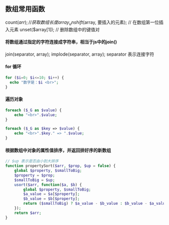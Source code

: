 ﻿## 数组常用函数

count($arr); // 获取数组长度
array_unshift($array, 要插入的元素); // 在数组第一位插入元素
unset($array[1]); // 删除数组中的键值对

#### 将数组通过指定的字符连接成字符串，相当于js中的join()

join(separator, array);
implode(separator, array);
separator 表示连接字符

#### for 循环

```php
for ($i=0; $i<=10; $i++) {
  echo "数字是：$i <br>";
} 
```

#### 遍历对象

```php
foreach ($_G as $value) {
	echo "<br>".$value;
}

foreach ($_G as $key => $value) {
	echo "<br>".$key." => ".$value;
}
```

#### 根据数组中对象的属性值排序，并返回排好序的新数组

```php
// $up 表示是否由小到大排序
function propertySort($arr, $prop, $up = false) {
	global $property, $smallToBig;
	$property = $prop;
	$smallToBig = $up;
	usort($arr, function($a, $b) {
		global $property, $smallToBig;
		$a_value = $a[$property];
		$b_value = $b[$property];
		return ($smallToBig) ? $a_value - $b_value : $b_value - $a_value;
	});
	return $arr;
}
```
